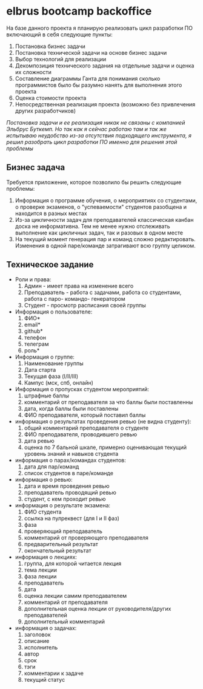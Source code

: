 # elbrus bootcamp backoffice
На базе данного проекта я планирую реализовать цикл разработки ПО включающий в себя следующие пункты:
1. Постановка бизнес задачи
1. Постановка технической задачи на основе бизнес задачи
1. Выбор технологий для реализации
1. Декомпозиция технического задания на отдельные задачи и оценка их сложности
1. Составление диаграммы Ганта для понимания сколько программистов было бы разумно нанять для выполнения этого проекта
1. Оценка стоимости проекта
1. Непосредственная реализация проекта (возможно без привлечения других разработчиков)

_Постановка задачи и ее реализация никак не связаны с компанией Эльбрус Буткемп. Но так как я сейчас работаю там и так же испытываю неудобство из-за отсутствия подходящего инструмента, я решил разобрать цикл разработки ПО именно для решения этой проблемы_

## Бизнес задача
Требуется приложение, которое позволило бы решить следующие проблемы:
1. Информация о программе обучения, о мероприятиях со студентами, о проверке экзаменов, о "успеваемости" студентов разобщена и находится в разных местах
1. Из-за цикличности задач для преподавателей классическая канбан доска не информативна. Тем не менее нужно отслеживать выполнение как цикличных задач, так и разовых в одном месте
1. На текущий момент генерация пар и команд сложно редактировать. Изменения в одной паре/команде затрагивают всю группу целиком.

## Техническое задание
- Роли и права:
    1. Админ - имеет права на изменение всего
    1. Преподаватель - работа с задачами, работа со студентами, работа с паро- командо- генератором
    1. Студент - просмотр расписания своей группы
- Информация о пользователе:
    1. ФИО*
    1. email*
    1. github*
    1. телефон
    1. телеграм
    1. роль*
- Информация о группе:
    1. Наименование группы
    1. Дата старта
    1. Текущая фаза (I/II/III)
    1. Кампус (мск, спб, онлайн)
- Информация о пропусках студентом мероприятий:
    1. штрафные баллы
    1. комментарий от преподавателя за что баллы были поставленны
    1. дата, когда баллы были поставлены
    1. ФИО преподавателя, который поставил баллы
- информация о результатах проведения ревью (не видна студенту):
    1. общий комментарий преподавателя о студенте
    1. ФИО преподавателя, проводившего ревью
    1. дата ревью
    1. оценка по 7 бальной шкале, примерно оценивающая текущий уровень знаний и навыков студента
- информация о парах/командах студентов:
    1. дата для пар/команд
    1. список студентов в паре/команде
- информация о ревью:
    1. дата и время проведения ревью
    1. преподаватель проводящий ревью
    1. студент, с кем проходит ревью
- информация о результате экзамена:
    1. ФИО студента
    1. ссылка на пулреквест (для I и II фаз)
    1. фаза
    1. проверяющий преподаватель
    1. комментарий от проверяющего преподавателя
    1. предварительный результат
    1. окончательный результат
- информация о лекциях:
    1. группа, для которой читается лекция
    1. тема лекции
    1. фаза лекции
    1. преподаватель
    1. дата
    1. оценка лекции самим преподавателем
    1. комментарий от преподавателя
    1. дополнительная оценка лекции от руководителя/других преподавателей
    1. дополнительный комментарий
- информация о задачах:
    1. заголовок
    1. описание
    1. исполнитель
    1. автор
    1. срок
    1. тэги
    1. комментарии к задаче
    1. текущий статус

